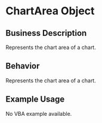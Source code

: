 # ChartArea Object

## Business Description
Represents the chart area of a chart.

## Behavior
Represents the chart area of a chart.

## Example Usage
No VBA example available.